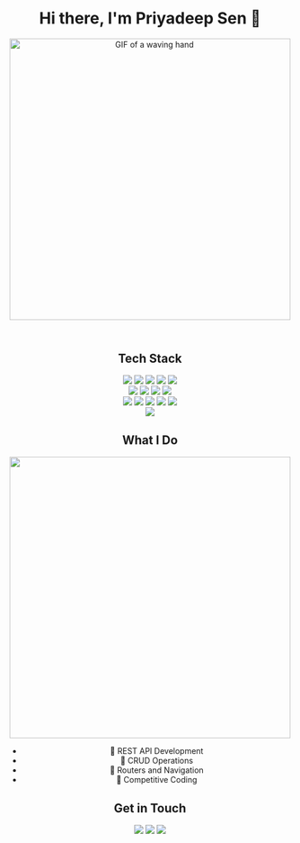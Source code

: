 <!-- Header Section -->
<header>
  <h1 align="center">
    <span>Hi there, I'm</span>
    <span class="name">Priyadeep Sen</span>
    <span>👋</span>
  </h1>
  <p align="center">
    <img src="https://media.giphy.com/media/qgQUggAC3Pfv687qPC/giphy.gif" width="500" alt="GIF of a waving hand" />
  </p>
</header>

<!-- Tech Stack Section -->
<section id="tech-stack">
  <h2 align="center">Tech Stack</h2>
  <p align="center">
    <span class="badge">
      <img src="https://img.shields.io/badge/HTML5-E34F26?style=for-the-badge&logo=html5&logoColor=white" />
    </span>
    <span class="badge">
      <img src="https://img.shields.io/badge/CSS3-1572B6?style=for-the-badge&logo=css3&logoColor=white" />
    </span>
    <span class="badge">
      <img src="https://img.shields.io/badge/JavaScript-F7DF1E?style=for-the-badge&logo=javascript&logoColor=black" />
    </span>
    <span class="badge">
      <img src="https://img.shields.io/badge/React-61DAFB?style=for-the-badge&logo=react&logoColor=black" />
    </span>
    <span class="badge">
      <img src="https://img.shields.io/badge/Node.js-339933?style=for-the-badge&logo=node.js&logoColor=white" />
    </span>
    <br />
    <span class="badge">
      <img src="https://img.shields.io/badge/MongoDB-4EA94B?style=for-the-badge&logo=mongodb&logoColor=white" />
    </span>
    <span class="badge">
      <img src="https://img.shields.io/badge/PHP-777BB4?style=for-the-badge&logo=php&logoColor=white" />
    </span>
    <span class="badge">
      <img src="https://img.shields.io/badge/Express.js-404D59?style=for-the-badge&logo=express&logoColor=white" />
    </span>
    <span class="badge">
      <img src="https://img.shields.io/badge/MySQL-4479A1?style=for-the-badge&logo=mysql&logoColor=white" />
    </span>
    <br />
    <span class="badge">
      <img src="https://img.shields.io/badge/Java-007396?style=for-the-badge&logo=java&logoColor=white" />
    </span>
    <span class="badge">
      <img src="https://img.shields.io/badge/C-A8B9CC?style=for-the-badge&logo=c&logoColor=black" />
    </span>
    <span class="badge">
      <img src="https://img.shields.io/badge/C++-00599C?style=for-the-badge&logo=c%2B%2B&logoColor=white" />
    </span>
    <span class="badge">
      <img src="https://img.shields.io/badge/Python-3776AB?style=for-the-badge&logo=python&logoColor=white" />
    </span>
    <span class="badge">
      <img src="https://img.shields.io/badge/React%20Router-CA4245?style=for-the-badge&logo=react-router&logoColor=white" />
    </span>
    <br />
    <span class="badge">
      <img src="https://img.shields.io/badge/Next.js-000000?style=for-the-badge&logo=next.js&logoColor=white" />
    </span>
  </p>
</section>

<h2 align="center">What I Do</h2>

<p align="center">
  <img src="https://media.giphy.com/media/ZVik7pBtu9dNS/giphy.gif" width="500"/>
</p>

<ul align="center">
  <li>🔹 REST API Development</li>
  <li>🔹 CRUD Operations</li>
  <li>🔹 Routers and Navigation</li>
  <li>🔹 Competitive Coding</li>
</ul>

<h2 align="center">Get in Touch</h2>

<p align="center">
  <a href="www.linkedin.com/in/priyadeep-sen-6b3b28274"><img src="https://img.shields.io/badge/LinkedIn-0077B5?style=for-the-badge&logo=linkedin&logoColor=white"/></a>
  <a href="https://x.com/PriyadeepSen990"><img src="https://img.shields.io/badge/Twitter-1DA1F2?style=for-the-badge&logo=twitter&logoColor=white"/></a>
  <a href="priyadeepsen990@gmail.com"><img src="https://img.shields.io/badge/Email-D14836?style=for-the-badge&logo=gmail&logoColor=white"/></a>
</p>
